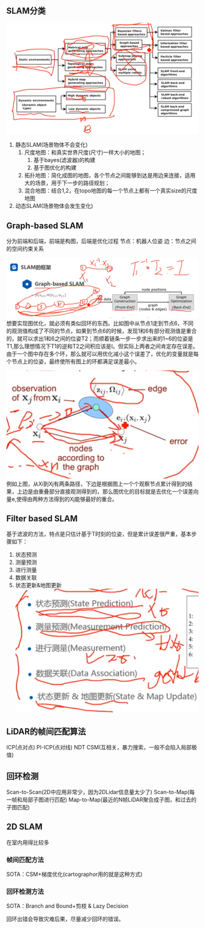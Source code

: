 ## SLAM分类
![title](https://raw.githubusercontent.com/HViktorTsoi/gitnote-image/master/gitnote/2020/07/26/1595757558715-1595757558729.png)
1. 静态SLAM(场景物体不会变化)
	1. 尺度地图：和真实世界尺度(尺寸)一样大小的地图；
		1. 基于bayes(滤波器)的构建
		2. 基于图优化的构建
	2. 拓扑地图：简化成图的地图，各个节点之间能够到达是用边来连接，适用大的场景，用于下一步的路径规划； 
	3. 混合地图：结合1,2，在topo地图的每一个节点上都有一个真实size的尺度地图
2. 动态SLAM(场景物体会发生变化)

## Graph-based SLAM
分为前端和后端，前端是构图，后端是优化过程
节点：机器人位姿
边：节点之间的空间约束关系

![title](https://raw.githubusercontent.com/HViktorTsoi/gitnote-image/master/gitnote/2020/07/26/1595757931647-1595757931650.png)
想要实现图优化，就必须有类似回环的东西。比如图中从节点1走到节点6，不同的观测值构成了不同的节点，如果到节点6的时候，发现1和6有部分观测值是重合的，就可以求出1和6之间的位姿T2；而顺着链条一步一步求出来的1~6的位姿是T1,那么理想情况下T1的逆和T2之间积应该是I。但实际上两者之间肯定存在误差。由于一个图中存在多个环，那么就可以用优化减小这个误差了，优化的变量就是每个节点上的位姿，最终使所有图上的环都满足误差最小。

![title](https://raw.githubusercontent.com/HViktorTsoi/gitnote-image/master/gitnote/2020/07/26/1595758976384-1595758976387.png)
例如上图，从Xi到Xj有两条路径，下边是根据图上一个个观察节点累计得到的结果，上边是由重叠部分直接观测得到的，那么图优化的目标就是去优化一个误差向量e,使得由两种方法得到的Xj能够最好的重合。

## Filter based SLAM
基于滤波的方法，特点是只估计基于T时刻的位姿，但是累计误差很严重，基本步骤如下：
1. 状态预测
2. 测量预测
3. 进行测量
4. 数据关联
5. 状态更新&地图更新
![title](https://raw.githubusercontent.com/HViktorTsoi/gitnote-image/master/gitnote/2020/07/26/1595760928034-1595760928035.png)

## LiDAR的帧间匹配算法
ICP(点对点)
PI-ICP(点对线)
NDT
CSM(互相关，暴力搜索，一般不会陷入局部极值)

## 回环检测
Scan-to-Scan(2D中应用非常少，因为2DLidar信息量太少了)
Scan-to-Map(每一帧和局部子图进行匹配)
Map-to-Map(最近的N帧LiDAR聚合成子图，和过去的子图匹配)

## 2D SLAM
在室内用得比较多

### 帧间匹配方法
SOTA：CSM+梯度优化(cartographor用的就是这种方式)

### 回环检测方法
SOTA：Branch and Bound+剪枝 & Lazy Decision

回环出错会导致灾难后果，尽量减少回环的错误。